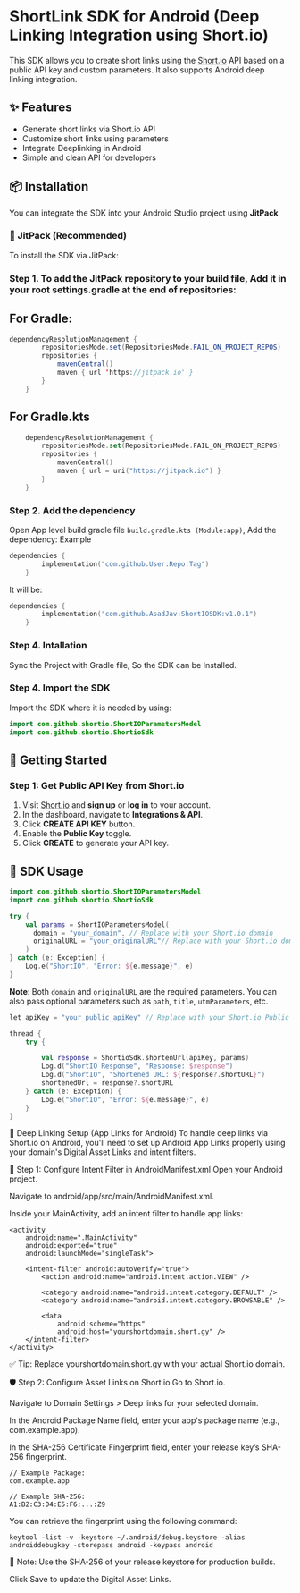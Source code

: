 
# ShortLink SDK for Android (Deep Linking Integration using Short.io)

This SDK allows you to create short links using the [Short.io](https://short.io/) API based on a public API key and custom parameters. It also supports Android deep linking integration.

## ✨ Features

- Generate short links via Short.io API
- Customize short links using parameters
- Integrate Deeplinking in Android
- Simple and clean API for developers


## 📦 Installation

You can integrate the SDK into your Android Studio project using **JitPack** 

### 🚀 JitPack (Recommended)

To install the SDK via JitPack:

### Step 1. To add the JitPack repository to your build file, Add it in your root settings.gradle at the end of repositories:
## For Gradle:
```java
dependencyResolutionManagement {
		repositoriesMode.set(RepositoriesMode.FAIL_ON_PROJECT_REPOS)
		repositories {
			mavenCentral()
			maven { url 'https://jitpack.io' }
		}
	}
```
## For Gradle.kts
```kotlin
	dependencyResolutionManagement {
		repositoriesMode.set(RepositoriesMode.FAIL_ON_PROJECT_REPOS)
		repositories {
			mavenCentral()
			maven { url = uri("https://jitpack.io") }
		}
	}
```
### Step 2. Add the dependency
Open App level build.gradle file `build.gradle.kts (Module:app)`, Add the dependency:
Example
```kotlin
dependencies {
		implementation("com.github.User:Repo:Tag")
	}
```
It will be:
```kotlin
dependencies {
		implementation("com.github.AsadJav:ShortIOSDK:v1.0.1")
	}
```
### Step 4. Intallation
Sync the Project with Gradle file, So the SDK can be Installed.

### Step 4. Import the SDK
Import the SDK where it is needed by using:
```kotlin
import com.github.shortio.ShortIOParametersModel
import com.github.shortio.ShortioSdk
``` 

## 🔑 Getting Started


### Step 1: Get Public API Key from Short.io

1. Visit [Short.io](https://short.io/) and **sign up** or **log in** to your account.
3. In the dashboard, navigate to **Integrations & API**.
4. Click **CREATE API KEY** button.
5. Enable the **Public Key** toggle.
7. Click **CREATE** to generate your API key.

## 🔗 SDK Usage

```kotlin
import com.github.shortio.ShortIOParametersModel
import com.github.shortio.ShortioSdk

try {
    val params = ShortIOParametersModel(
      domain = "your_domain", // Replace with your Short.io domain
      originalURL = "your_originalURL"// Replace with your Short.io domain
    )
} catch (e: Exception) {
    Log.e("ShortIO", "Error: ${e.message}", e)
}
```
**Note**: Both `domain` and `originalURL` are the required parameters. You can also pass optional parameters such as `path`, `title`, `utmParameters`, etc.

```kotlin
let apiKey = "your_public_apiKey" // Replace with your Short.io Public API Key

thread {
    try {

        val response = ShortioSdk.shortenUrl(apiKey, params)
        Log.d("ShortIO Response", "Response: $response")
        Log.d("ShortIO", "Shortened URL: ${response?.shortURL}")
        shortenedUrl = response?.shortURL
    } catch (e: Exception) {
        Log.e("ShortIO", "Error: ${e.message}", e)
    }
}       
```

🤖 Deep Linking Setup (App Links for Android)
To handle deep links via Short.io on Android, you'll need to set up Android App Links properly using your domain's Digital Asset Links and intent filters.

🔧 Step 1: Configure Intent Filter in AndroidManifest.xml
Open your Android project.

Navigate to android/app/src/main/AndroidManifest.xml.

Inside your MainActivity, add an intent filter to handle app links:
```
<activity
    android:name=".MainActivity"
    android:exported="true"
    android:launchMode="singleTask">
    
    <intent-filter android:autoVerify="true">
        <action android:name="android.intent.action.VIEW" />
        
        <category android:name="android.intent.category.DEFAULT" />
        <category android:name="android.intent.category.BROWSABLE" />
        
        <data
            android:scheme="https"
            android:host="yourshortdomain.short.gy" />
    </intent-filter>
</activity>
```
✅ Tip: Replace yourshortdomain.short.gy with your actual Short.io domain.

🛡️ Step 2: Configure Asset Links on Short.io
Go to Short.io.

Navigate to Domain Settings > Deep links for your selected domain.

In the Android Package Name field, enter your app's package name (e.g., com.example.app).

In the SHA-256 Certificate Fingerprint field, enter your release key’s SHA-256 fingerprint.
```
// Example Package:
com.example.app

// Example SHA-256:
A1:B2:C3:D4:E5:F6:...:Z9
```
You can retrieve the fingerprint using the following command:

```
keytool -list -v -keystore ~/.android/debug.keystore -alias androiddebugkey -storepass android -keypass android
```
📌 Note: Use the SHA-256 of your release keystore for production builds.

Click Save to update the Digital Asset Links.


